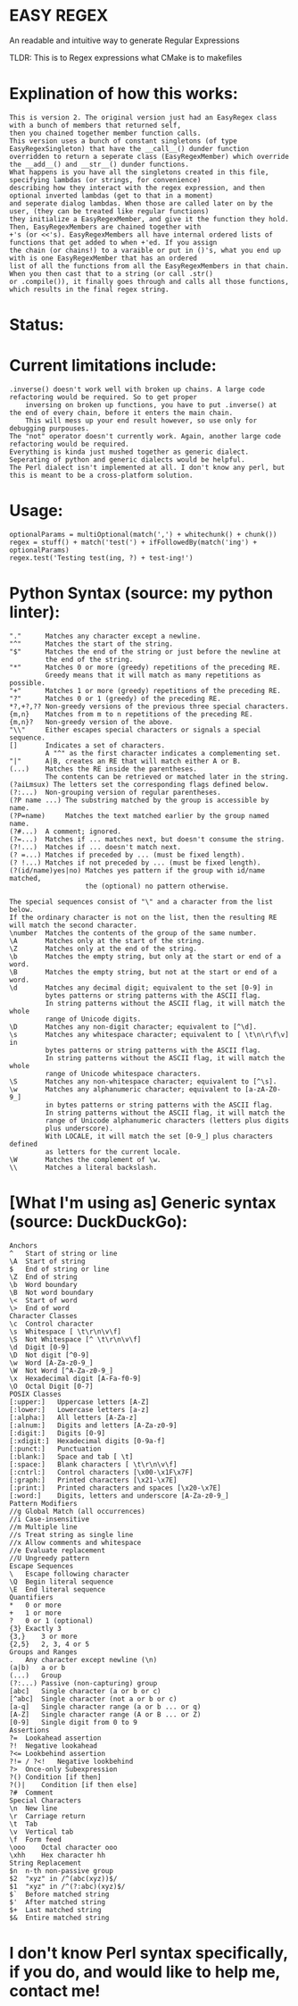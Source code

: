 
# EASY REGEX
An readable and intuitive way to generate Regular Expressions

TLDR: This is to Regex expressions what CMake is to makefiles

# Explination of how this works:
    This is version 2. The original version just had an EasyRegex class with a bunch of members that returned self,
    then you chained together member function calls.
    This version uses a bunch of constant singletons (of type EasyRegexSingleton) that have the __call__() dunder function
    overridden to return a seperate class (EasyRegexMember) which override the __add__() and __str__() dunder functions.
    What happens is you have all the singletons created in this file, specifying lambdas (or strings, for convenience)
    describing how they interact with the regex expression, and then optional inverted lambdas (get to that in a moment)
    and seperate dialog lambdas. When those are called later on by the user, (they can be treated like regular functions)
    they initialize a EasyRegexMember, and give it the function they hold. Then, EasyRegexMembers are chained together with
    +'s (or <<'s). EasyRegexMembers all have internal ordered lists of functions that get added to when +'ed. If you assign
    the chain (or chains!) to a varaible or put in ()'s, what you end up with is one EasyRegexMember that has an ordered
    list of all the functions from all the EasyRegexMembers in that chain. When you then cast that to a string (or call .str()
    or .compile()), it finally goes through and calls all those functions, which results in the final regex string.

# Status:
# Current limitations include:
    .inverse() doesn't work well with broken up chains. A large code refactoring would be required. So to get proper
        inversing on broken up functions, you have to put .inverse() at the end of every chain, before it enters the main chain.
        This will mess up your end result however, so use only for debugging purpouses.
    The "not" operator doesn't currently work. Again, another large code refactoring would be required.
    Everything is kinda just mushed together as generic dialect. Seperating of python and generic dialects would be helpful.
    The Perl dialect isn't implemented at all. I don't know any perl, but this is meant to be a cross-platform solution.
# Usage:
    optionalParams = multiOptional(match(',') + whitechunk() + chunk())
    regex = stuff() + match('test(') + ifFollowedBy(match('ing') + optionalParams)
    regex.test('Testing test(ing, ?) + test-ing!')


# Python Syntax (source: my python linter):
    "."      Matches any character except a newline.
    "^"      Matches the start of the string.
    "$"      Matches the end of the string or just before the newline at
             the end of the string.
    "*"      Matches 0 or more (greedy) repetitions of the preceding RE.
             Greedy means that it will match as many repetitions as possible.
    "+"      Matches 1 or more (greedy) repetitions of the preceding RE.
    "?"      Matches 0 or 1 (greedy) of the preceding RE.
    *?,+?,?? Non-greedy versions of the previous three special characters.
    {m,n}    Matches from m to n repetitions of the preceding RE.
    {m,n}?   Non-greedy version of the above.
    "\\"     Either escapes special characters or signals a special sequence.
    []       Indicates a set of characters.
             A "^" as the first character indicates a complementing set.
    "|"      A|B, creates an RE that will match either A or B.
    (...)    Matches the RE inside the parentheses.
             The contents can be retrieved or matched later in the string.
    (?aiLmsux) The letters set the corresponding flags defined below.
    (?:...)  Non-grouping version of regular parentheses.
    (?P name ...) The substring matched by the group is accessible by name.
    (?P=name)     Matches the text matched earlier by the group named name.
    (?#...)  A comment; ignored.
    (?=...)  Matches if ... matches next, but doesn't consume the string.
    (?!...)  Matches if ... doesn't match next.
    (? =...) Matches if preceded by ... (must be fixed length).
    (? !...) Matches if not preceded by ... (must be fixed length).
    (?(id/name)yes|no) Matches yes pattern if the group with id/name matched,
                       the (optional) no pattern otherwise.

    The special sequences consist of "\" and a character from the list below.
    If the ordinary character is not on the list, then the resulting RE will match the second character.
    \number  Matches the contents of the group of the same number.
    \A       Matches only at the start of the string.
    \Z       Matches only at the end of the string.
    \b       Matches the empty string, but only at the start or end of a word.
    \B       Matches the empty string, but not at the start or end of a word.
    \d       Matches any decimal digit; equivalent to the set [0-9] in
             bytes patterns or string patterns with the ASCII flag.
             In string patterns without the ASCII flag, it will match the whole
             range of Unicode digits.
    \D       Matches any non-digit character; equivalent to [^\d].
    \s       Matches any whitespace character; equivalent to [ \t\n\r\f\v] in
             bytes patterns or string patterns with the ASCII flag.
             In string patterns without the ASCII flag, it will match the whole
             range of Unicode whitespace characters.
    \S       Matches any non-whitespace character; equivalent to [^\s].
    \w       Matches any alphanumeric character; equivalent to [a-zA-Z0-9_]
             in bytes patterns or string patterns with the ASCII flag.
             In string patterns without the ASCII flag, it will match the
             range of Unicode alphanumeric characters (letters plus digits
             plus underscore).
             With LOCALE, it will match the set [0-9_] plus characters defined
             as letters for the current locale.
    \W       Matches the complement of \w.
    \\       Matches a literal backslash.

# [What I'm using as] Generic syntax (source: DuckDuckGo):
    Anchors
    ^	Start of string or line
    \A	Start of string
    $	End of string or line
    \Z	End of string
    \b	Word boundary
    \B	Not word boundary
    \<	Start of word
    \>	End of word
    Character Classes
    \c	Control character
    \s	Whitespace [ \t\r\n\v\f]
    \S	Not Whitespace [^ \t\r\n\v\f]
    \d	Digit [0-9]
    \D	Not digit [^0-9]
    \w	Word [A-Za-z0-9_]
    \W	Not Word [^A-Za-z0-9_]
    \x	Hexadecimal digit [A-Fa-f0-9]
    \O	Octal Digit [0-7]
    POSIX Classes
    [:upper:]	Uppercase letters [A-Z]
    [:lower:]	Lowercase letters [a-z]
    [:alpha:]	All letters [A-Za-z]
    [:alnum:]	Digits and letters [A-Za-z0-9]
    [:digit:]	Digits [0-9]
    [:xdigit:]	Hexadecimal digits [0-9a-f]
    [:punct:]	Punctuation
    [:blank:]	Space and tab [ \t]
    [:space:]	Blank characters [ \t\r\n\v\f]
    [:cntrl:]	Control characters [\x00-\x1F\x7F]
    [:graph:]	Printed characters [\x21-\x7E]
    [:print:]	Printed characters and spaces [\x20-\x7E]
    [:word:]	Digits, letters and underscore [A-Za-z0-9_]
    Pattern Modifiers
    //g	Global Match (all occurrences)
    //i	Case-insensitive
    //m	Multiple line
    //s	Treat string as single line
    //x	Allow comments and whitespace
    //e	Evaluate replacement
    //U	Ungreedy pattern
    Escape Sequences
    \	Escape following character
    \Q	Begin literal sequence
    \E	End literal sequence
    Quantifiers
    *	0 or more
    +	1 or more
    ?	0 or 1 (optional)
    {3}	Exactly 3
    {3,}	3 or more
    {2,5}	2, 3, 4 or 5
    Groups and Ranges
    .	Any character except newline (\n)
    (a|b)	a or b
    (...)	Group
    (?:...)	Passive (non-capturing) group
    [abc]	Single character (a or b or c)
    [^abc]	Single character (not a or b or c)
    [a-q]	Single character range (a or b ... or q)
    [A-Z]	Single character range (A or B ... or Z)
    [0-9]	Single digit from 0 to 9
    Assertions
    ?=	Lookahead assertion
    ?!	Negative lookahead
    ?<=	Lookbehind assertion
    ?!= / ?<!	Negative lookbehind
    ?>	Once-only Subexpression
    ?()	Condition [if then]
    ?()|	Condition [if then else]
    ?#	Comment
    Special Characters
    \n	New line
    \r	Carriage return
    \t	Tab
    \v	Vertical tab
    \f	Form feed
    \ooo	Octal character ooo
    \xhh	Hex character hh
    String Replacement
    $n	n-th non-passive group
    $2	"xyz" in /^(abc(xyz))$/
    $1	"xyz" in /^(?:abc)(xyz)$/
    $`	Before matched string
    $'	After matched string
    $+	Last matched string
    $&	Entire matched string

# I don't know Perl syntax specifically, if you do, and would like to help me, contact me!
